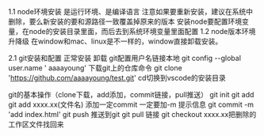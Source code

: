 1.1 node环境安装
是运行环境、是编译语言
注意如果要重新安装，建议在系统中删除，要么新安装的要和源路径一致覆盖掉原来的版本
安装node要配置环境变量，在node的安装目录里面，而后去到系统环境变量里面配置
1.2 node版本环境升降级
在window和mac、linux是不一样的，window直接卸载安装。

2.1 git安装和配置
正常安装 卸载
git配置用户名链接本地 git config --global user.name ' aaaayoung'
下载git上的仓库命令  git clone 'https://github.com/aaaayoung/test.git'
cd切换到vscode的安装目录

git的基本操作（clone下载，add添加，commit链接，pull推送）
git init
git add 
git add xxxx.xx(文件名)
添加一定commit 一定要加-m 提示信息 git commit -m 'add index.html'
git push 推送到git
git pull 链接
git checkout xxxx.xx把删除的工作区文件找回来